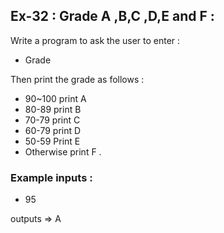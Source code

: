 ## Ex-32 : Grade A ,B,C ,D,E and F : 

Write a program to ask the user to enter  : 
* Grade 

Then  print the grade as follows :  
- 90~100 print A 
- 80-89 print B  
- 70-79 print C
- 60-79 print D
- 50-59 Print E 
- Otherwise print F . 

### Example inputs : 
* 95 

outputs => A